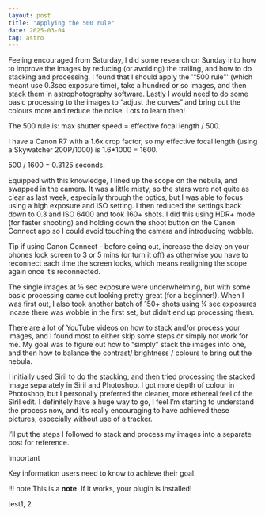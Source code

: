 ```yaml
---
layout: post
title: "Applying the 500 rule"
date: 2025-03-04
tag: astro
---
```



Feeling encouraged from Saturday, I did some research on Sunday into how to improve the images by reducing (or avoiding) the trailing, and how to do stacking and processing.  I found that I should apply the '“500 rule”' (which meant use 0.3sec exposure time), take a hundred or so images, and then stack them in astrophotography software.  Lastly I would need to do some basic processing to the images to “adjust the curves” and bring out the colours more and reduce the noise. Lots to learn then!

The 500 rule is: max shutter speed = effective focal length / 500.

I have a Canon R7 with a 1.6x crop factor, so my effective focal length (using a Skywatcher 200P/1000) is 1.6*1000 = 1600.

500 / 1600 = 0.3125 seconds.

Equipped with this knowledge, I lined up the scope on the nebula, and swapped in the camera.  It was a little misty, so the stars were not quite as clear as last week, especially through the optics, but I was able to focus using a high exposure and ISO setting.  I then reduced the settings back down to 0.3 and ISO 6400 and took 160+ shots.  I did this using HDR+ mode (for faster shooting) and holding down the shoot button on the Canon Connect app so I could avoid touching the camera and introducing wobble.



Tip if using Canon Connect - before going out, increase the delay on your phones lock screen to 3 or 5 mins (or turn it off) as otherwise you have to reconnect each time the screen locks, which means realigning the scope again once it’s reconnected.  

The single images at ⅓ sec exposure were underwhelming, but with some basic processing came out looking pretty great (for a beginner!). When I was first out, I also took another batch of 150+ shots using ¼ sec exposures incase there was wobble in the first set, but didn’t end up processing them.  

There are a lot of YouTube videos on how to stack and/or process your images, and I found most to either skip some steps or simply not work for me.  My goal was to figure out how to “simply” stack the images into one, and then how to balance the contrast/ brightness / colours to bring out the nebula.  

I initially used Siril to do the stacking, and then tried processing the stacked image separately in Siril and Photoshop.  I got more depth of colour in Photoshop, but I personally preferred the cleaner, more ethereal feel of the Siril edit.  I definitely have a huge way to go,  I feel I’m starting to understand the process now, and it’s really encouraging to have achieved these pictures, especially without use of a tracker.  

I’ll put the steps I followed to stack and process my images into a separate post for reference. 


> [!IMPORTANT]
> Key information users need to know to achieve their goal.

!!! note
    This is a **note**. If it works, your plugin is installed!

test1, 2
